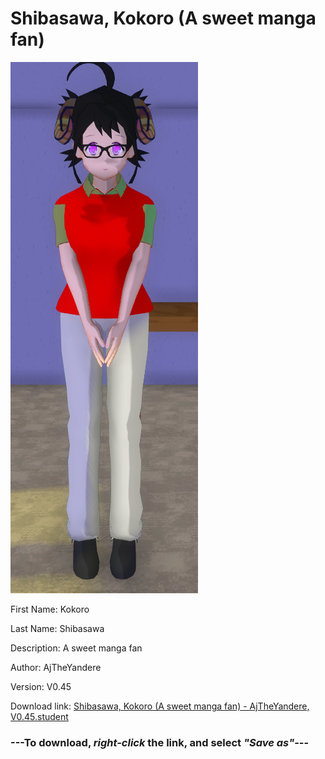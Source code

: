 # Shibasawa, Kokoro (A sweet manga fan)

<img src = "https://raw.githubusercontent.com/Arbiter1223/Daigaku-Gurashi-Custom-Students/master/Students/Files/Shibasawa%2C%20Kokoro%20(A%20sweet%20manga%20fan).png">

First Name: Kokoro

Last Name: Shibasawa

Description: A sweet manga fan

Author: AjTheYandere

Version: V0.45

Download link: <a href="https://raw.githubusercontent.com/Arbiter1223/Daigaku-Gurashi-Custom-Students/master/Students/Files/Shibasawa%2C%20Kokoro%20(A%20sweet%20manga%20fan)%20-%20AjTheYandere%2C%20V0.45.student">Shibasawa, Kokoro (A sweet manga fan) - AjTheYandere, V0.45.student</a>

### ---**To download, _right-click_ the link, and select _"Save as"_**---
